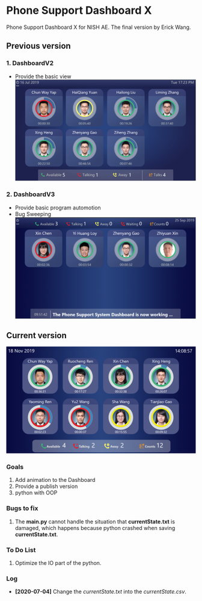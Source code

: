 # Phone Support Dashboard X

 Phone Support Dashboard X for NISH AE. The final version by Erick Wang.

## Previous version

### 1. DashboardV2

- Provide the basic view
![V2](/Resources/DashboardV2.png)

### 2. DashboardV3

- Provide basic program automotion
- Bug Sweeping
![V3](/Resources/DashboardV3.png)

## Current version

![DashboardX](Resources/DashboardX.png)

### Goals

1. Add animation to the Dashboard
2. Provide a publish version
3. python with OOP

### Bugs to fix

1. The **main.py** cannot handle the situation that **currentState.txt** is damaged, which happens because python crashed when saving **currentState.txt**.

### **To Do** List

1. Optimize the IO part of the python.

### Log

- **[2020-07-04]** Change the *currentState.txt* into the *currentState.csv*.
